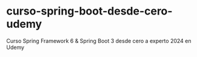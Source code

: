 # curso-spring-boot-desde-cero-udemy
Curso Spring Framework 6 &amp; Spring Boot 3 desde cero a experto 2024 en Udemy
